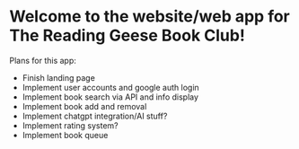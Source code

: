 # Welcome to the website/web app for The Reading Geese Book Club!

Plans for this app:
* Finish landing page
* Implement user accounts and google auth login
* Implement book search via API and info display
* Implement book add and removal
* Implement chatgpt integration/AI stuff?
* Implement rating system?
* Implement book queue
